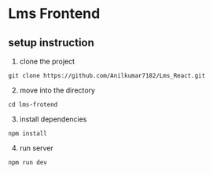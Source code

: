 # Lms Frontend

## setup instruction 
1. clone the project 
``` 
git clone https://github.com/Anilkumar7182/Lms_React.git
``` 
2. move into the directory
``` 
cd lms-frotend

```
3. install dependencies
```  
npm install 

```
4. run server
```
npm run dev

```